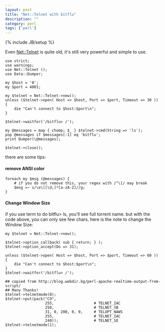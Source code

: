 ```yaml
---
layout: post
title: "Net::Telnet with bitflu"
description: ""
category: perl
tags: ['perl']
---
```

{% include JB/setup %}

Even [Net::Telnet](https://metacpan.org/module/Net::Telnet) is quite old, it's still very powerful and simple to use.

    use strict;
    use warnings;
    use Net::Telnet ();
    use Data::Dumper;

    my $host = '0';
    my $port = 4001;

    my $telnet = Net::Telnet->new();
    unless ($telnet->open( Host => $host, Port => $port, Timeout => 30 )) {
        die "Can't connect to $host:$port\n";
    }

    $telnet->waitfor('/bitflu> /');

    my @messages = map { chomp; $_ } $telnet->cmd(String => 'ls');
    pop @messages if $messages[-1] eq 'bitflu';
    print Dumper(\@messages);

    $telnet->close();

there are some tips:

#### remove ANSI color

    foreach my $msg (@messages) {
        # if you do not remove this, your regex with /^\[/ may break
        $msg =~ s/\e\[[\d;]*[a-zA-Z]//g;
    }

#### Change Window Size

if you use term to do bitflu> ls, you'll see full torrent name. but with the code above, you can only see few chars. here is the note to change the Window Size:

    my $telnet = Net::Telnet->new();

    $telnet->option_callback( sub { return; } );
    $telnet->option_accept(Do => 31);

    unless ($telnet->open( Host => $host, Port => $port, Timeout => 60 )) {
        die "Can't connect to $host:$port\n";
    }
    $telnet->waitfor('/bitflu> /');

    ## copied from http://blog.webdir.bg/perl-apache-realtime-output-from-script/
    ## Many Thanks!
    $telnet->telnetmode(0);
    $telnet->put(pack("C9",
                      255,                  # TELNET_IAC
                      250,                  # TELNET_SB
                      31, 0, 200, 0, 0,     # TELOPT_NAWS
                      255,                  # TELNET_IAC
                      240));                # TELNET_SE
    $telnet->telnetmode(1);
